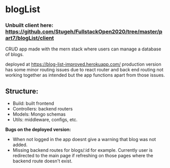 # blogList 

### Unbuilt client here: https://github.com/Stugeh/FullstackOpen2020/tree/master/part7/blogList/client

CRUD app made with the mern stack where users can manage a database of blogs.

deployed at https://blog-list-improved.herokuapp.com/ production version has some minor routing issues due to react router and back end routing not working together as intended but the app functions apart from those issues.

## Structure:
* Build: built frontend
* Controllers: backend routers
* Models: Mongo schemas
* Utils: middleware, configs, etc.

**Bugs on the deployed version:** 
* When not logged in the app doesnt give a warning that blog was not added.
* Missing backend routes for blogs/:id for example. Currently user is redirected to the main page if refreshing on those pages where the backend route doesn't exist.

